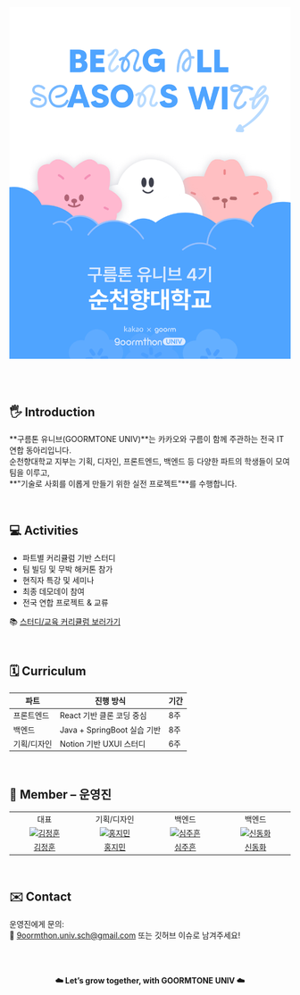 <br><br>
<p align="center">
  <img width="600px" src="https://github.com/9oormthonUniv-SCH/.github/blob/main/assets/logo.png" alt="구름톤 유니브 SCH"/>
</p>
<br><br>

## 🖐️ Introduction  
**구름톤 유니브(GOORMTONE UNIV)**는 카카오와 구름이 함께 주관하는 전국 IT 연합 동아리입니다.  
순천향대학교 지부는 기획, 디자인, 프론트엔드, 백엔드 등 다양한 파트의 학생들이 모여 팀을 이루고,  
**"기술로 사회를 이롭게 만들기 위한 실전 프로젝트"**를 수행합니다.

<br>

## 💻 Activities  
- 파트별 커리큘럼 기반 스터디  
- 팀 빌딩 및 무박 해커톤 참가  
- 현직자 특강 및 세미나  
- 최종 데모데이 참여  
- 전국 연합 프로젝트 & 교류

📚 [스터디/교육 커리큘럼 보러가기](https://your-notion-link-here.com)

<br>

## 🗓️ Curriculum  
| 파트 | 진행 방식 | 기간 |
|------|-----------|------|
| 프론트엔드 | React 기반 클론 코딩 중심 | 8주 |
| 백엔드 | Java + SpringBoot 실습 기반 | 8주 |
| 기획/디자인 | Notion 기반 UXUI 스터디 | 6주 |

<br>

## 🦕 Member – 운영진  
<table>
  <tr>
    <td align="center">대표</td>
    <td align="center">기획/디자인</td>
    <td align="center">백엔드</td>
    <td align="center">백엔드</td>
  </tr>
  <tr>
    <td align="center" width="120px">
      <a href="https://github.com/jeong011010">
        <img src="https://github.com/jeong011010.png" alt="김정훈" width="100" />
      </a>
    </td>
    <td align="center" width="120px">
      <a href="https://github.com/your-github">
        <img src="https://github.com/your-github.png" alt="홍지민" width="100" />
      </a>
    </td>
    <td align="center" width="120px">
      <a href="https://github.com/tejava7177">
        <img src="https://github.com/tejava7177.png" alt="심주흔" width="100" />
      </a>
    </td>
    <td align="center" width="120px">
      <a href="https://github.com/ghwa112">
        <img src="https://github.com/ghwa112.png" alt="신동화" width="100" />
      </a>
    </td>
  </tr>
  <tr>
    <td align="center">
      <a href="https://github.com/jeong011010" target="_blank">
       김정훈
      </a>
    </td>
     <td align="center">
      <a href="https://github.com/your-github" target="_blank">
       홍지민
      </a>
    </td> 
     <td align="center">
      <a href="https://github.com/tejava7177" target="_blank">
       심주흔
      </a>
       <td align="center">
      <a href="https://github.com/ghwa112" target="_blank">
       신동화
      </a>
    </td>
  </tr>
</table>

<br>

## ✉️ Contact  
운영진에게 문의:  
📮 9oormthon.univ.sch@gmail.com
또는 깃허브 이슈로 남겨주세요!

<br><br>

<p align="center"><b>☁️ Let’s grow together, with GOORMTONE UNIV ☁️</b></p>
